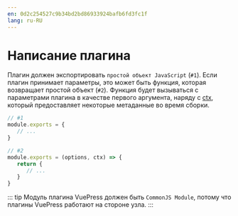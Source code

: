 ```yaml
---
en: 0d2c254527c9b34bd2bd86933924bafb6fd3fc1f
lang: ru-RU
---
```


# Написание плагина

Плагин должен экспортировать `простой объект JavaScript` (`#1`). Если плагин принимает параметры, это может быть функция, которая возвращает простой объект (`#2`). Функция будет вызываться с параметрами плагина в качестве первого аргумента, наряду с [ctx](./context-api.md), который предоставляет некоторые метаданные во время сборки.

``` js
// #1
module.exports = {
   // ...
}
```

``` js
// #2
module.exports = (options, ctx) => {
   return {
      // ...
   }
}
```

::: tip
Модуль плагина VuePress должен быть `CommonJS Module`, потому что плагины VuePress работают на стороне узла.
:::
